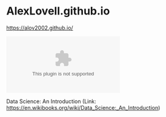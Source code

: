 # AlexLovell.github.io

https://alov2002.github.io/

![Flight Path dataset](https://samples.adsbexchange.com/readsb-hist/2024/09/01/000000Z.json.gz)

Data Science: An Introduction (Link: https://en.wikibooks.org/wiki/Data_Science:_An_Introduction)
